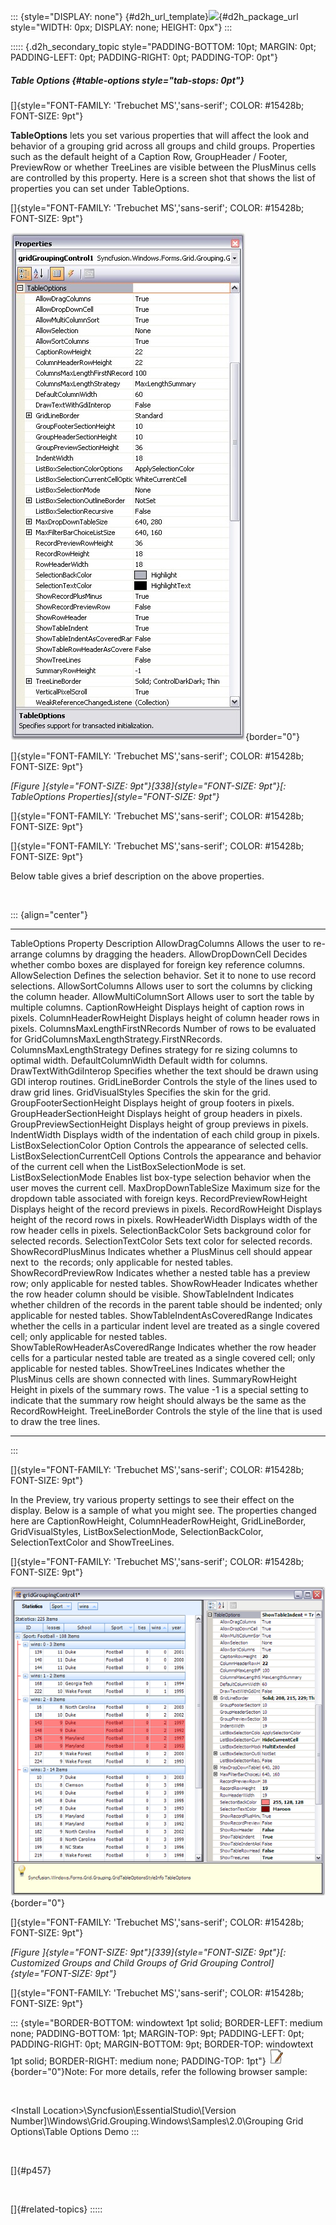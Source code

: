 ::: {style="DISPLAY: none"}
[](ms-xhelp:///?Id=d2h_url_template){#d2h_url_template}![](!package_url!){#d2h_package_url style="WIDTH: 0px; DISPLAY: none; HEIGHT: 0px"}
:::

::::: {.d2h_secondary_topic style="PADDING-BOTTOM: 10pt; MARGIN: 0pt; PADDING-LEFT: 0pt; PADDING-RIGHT: 0pt; PADDING-TOP: 0pt"}
##### Table Options {#table-options style="tab-stops: 0pt"}

[]{style="FONT-FAMILY: 'Trebuchet MS','sans-serif'; COLOR: #15428b; FONT-SIZE: 9pt"} 

**TableOptions** lets you set various properties that will affect the look and behavior of a grouping grid across all groups and child groups. Properties such as the default height of a Caption Row, GroupHeader / Footer, PreviewRow or whether TreeLines are visible between the PlusMinus cells are controlled by this property. Here is a screen shot that shows the list of properties you can set under TableOptions.

[]{style="FONT-FAMILY: 'Trebuchet MS','sans-serif'; COLOR: #15428b; FONT-SIZE: 9pt"} 

![](ImagesExt/image91_396.jpg){border="0"}

[]{style="FONT-FAMILY: 'Trebuchet MS','sans-serif'; COLOR: #15428b; FONT-SIZE: 9pt"} 

*[Figure ]{style="FONT-SIZE: 9pt"}[338]{style="FONT-SIZE: 9pt"}[: TableOptions Properties]{style="FONT-SIZE: 9pt"}*

[]{style="FONT-FAMILY: 'Trebuchet MS','sans-serif'; COLOR: #15428b; FONT-SIZE: 9pt"} 

[]{style="FONT-FAMILY: 'Trebuchet MS','sans-serif'; COLOR: #15428b; FONT-SIZE: 9pt"} 

Below table gives a brief description on the above properties.

 

::: {align="center"}
  ------------------------------------- -------------------------------------------------------------------------------------------------------------------------------------------------------------------
  TableOptions Property                 Description
  AllowDragColumns                      Allows the user to re-arrange columns by dragging the headers.
  AllowDropDownCell                     Decides whether combo boxes are displayed for foreign key reference columns.
  AllowSelection                        Defines the selection behavior. Set it to none to use record selections.
  AllowSortColumns                      Allows user to sort the columns by clicking the column header.
  AllowMultiColumnSort                  Allows user to sort the table by multiple columns.
  CaptionRowHeight                      Displays height of caption rows in pixels.
  ColumnHeaderRowHeight                 Displays height of column header rows in pixels.
  ColumnsMaxLengthFirstNRecords         Number of rows to be evaluated for GridColumnsMaxLengthStrategy.FirstNRecords.
  ColumnsMaxLengthStrategy              Defines strategy for re sizing columns to optimal width.
  DefaultColumnWidth                    Default width for columns.
  DrawTextWithGdiInterop                Specifies whether the text should be drawn using GDI interop routines.
  GridLineBorder                        Controls the style of the lines used to draw grid lines.
  GridVisualStyles                      Specifies the skin for the grid.
  GroupFooterSectionHeight              Displays height of group footers in pixels.
  GroupHeaderSectionHeight              Displays height of group headers in pixels.
  GroupPreviewSectionHeight             Displays height of group previews in pixels.
  IndentWidth                           Displays width of the indentation of each child group in pixels.
  ListBoxSelectionColor Option          Controls the appearance of selected cells.
  ListBoxSelectionCurrentCell Options   Controls the appearance and behavior of the current cell when the ListBoxSelectionMode is set.
  ListBoxSelectionMode                  Enables list box-type selection behavior when the user moves the current cell.
  MaxDropDownTableSize                  Maximum size for the dropdown table associated with foreign keys.
  RecordPreviewRowHeight                Displays height of the record previews in pixels.
  RecordRowHeight                       Displays height of the record rows in pixels.
  RowHeaderWidth                        Displays width of the row header cells in pixels.
  SelectionBackColor                    Sets background color for selected records.
  SelectionTextColor                    Sets text color for selected records.
  ShowRecordPlusMinus                   Indicates whether a PlusMinus cell should appear next to  the records; only applicable for nested tables.
  ShowRecordPreviewRow                  Indicates whether a nested table has a preview row; only applicable for nested tables.
  ShowRowHeader                         Indicates whether the row header column should be visible.
  ShowTableIndent                       Indicates whether children of the records in the parent table should be indented; only applicable for nested tables.
  ShowTableIndentAsCoveredRange         Indicates whether the cells in a particular indent level are treated as a single covered cell; only applicable for nested tables.
  ShowTableRowHeaderAsCoveredRange      Indicates whether the row header cells for a particular nested table are treated as a single covered cell; only applicable for nested tables.
  ShowTreeLines                         Indicates whether the PlusMinus cells are shown connected with lines.
  SummaryRowHeight                      Height in pixels of the summary rows. The value -1 is a special setting to indicate that the summary row height should always be the same as the RecordRowHeight.
  TreeLineBorder                        Controls the style of the line that is used to draw the tree lines.
  ------------------------------------- -------------------------------------------------------------------------------------------------------------------------------------------------------------------
:::

[]{style="FONT-FAMILY: 'Trebuchet MS','sans-serif'; COLOR: #15428b; FONT-SIZE: 9pt"} 

In the Preview, try various property settings to see their effect on the display. Below is a sample of what you might see. The properties changed here are CaptionRowHeight, ColumnHeaderRowHeight, GridLineBorder, GridVisualStyles, ListBoxSelectionMode, SelectionBackColor, SelectionTextColor and ShowTreeLines.

[]{style="FONT-FAMILY: 'Trebuchet MS','sans-serif'; COLOR: #15428b; FONT-SIZE: 9pt"} 

![](ImagesExt/image91_397.png){border="0"}

[]{style="FONT-FAMILY: 'Trebuchet MS','sans-serif'; COLOR: #15428b; FONT-SIZE: 9pt"} 

*[Figure ]{style="FONT-SIZE: 9pt"}[339]{style="FONT-SIZE: 9pt"}[: Customized Groups and Child Groups of Grid Grouping Control]{style="FONT-SIZE: 9pt"}*

[]{style="FONT-FAMILY: 'Trebuchet MS','sans-serif'; COLOR: #15428b; FONT-SIZE: 9pt"} 

::: {style="BORDER-BOTTOM: windowtext 1pt solid; BORDER-LEFT: medium none; PADDING-BOTTOM: 1pt; MARGIN-TOP: 9pt; PADDING-LEFT: 0pt; PADDING-RIGHT: 0pt; MARGIN-BOTTOM: 9pt; BORDER-TOP: windowtext 1pt solid; BORDER-RIGHT: medium none; PADDING-TOP: 1pt"}
![](ImagesExt/image91_1.jpg){border="0"}Note: For more details, refer the following browser sample:

 

\<Install Location\>\\Syncfusion\\EssentialStudio\\\[Version Number\]\\Windows\\Grid.Grouping.Windows\\Samples\\2.0\\Grouping Grid Options\\Table Options Demo
:::

 

[]{#p457} 

 

[]{#related-topics}
:::::

